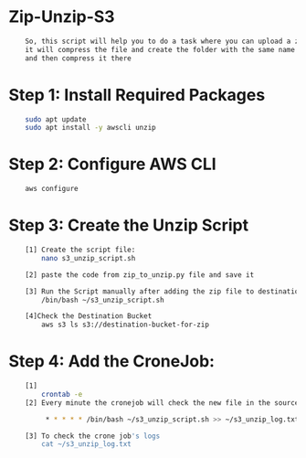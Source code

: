 # Zip-Unzip-S3

```sh
    So, this script will help you to do a task where you can upload a zip file to Source S3 bucket and 
    it will compress the file and create the folder with the same name of the ZIP file of the source S3 bucket
    and then compress it there

```

# Step 1: Install Required Packages
``` sh
    sudo apt update
    sudo apt install -y awscli unzip
```
# Step 2: Configure AWS CLI
```sh
    aws configure
```

# Step 3: Create the Unzip Script
``` sh
    [1] Create the script file:
        nano s3_unzip_script.sh

    [2] paste the code from zip_to_unzip.py file and save it

    [3] Run the Script manually after adding the zip file to destination bucket
        /bin/bash ~/s3_unzip_script.sh

    [4]Check the Destination Bucket
        aws s3 ls s3://destination-bucket-for-zip

```

# Step 4: Add the CroneJob:

```sh
    [1]
        crontab -e
    [2] Every minute the cronejob will check the new file in the source S3 bucket and add the decompressed file to destination s3 bucket.

         * * * * * /bin/bash ~/s3_unzip_script.sh >> ~/s3_unzip_log.txt 2>&1

    [3] To check the crone job's logs
        cat ~/s3_unzip_log.txt

```